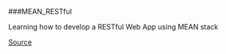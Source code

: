 ###MEAN_RESTful

Learning how to develop a RESTful Web App using MEAN stack

[Source](https://devcenter.heroku.com/articles/mean-apps-restful-api)
